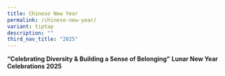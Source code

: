 ```yaml
---
title: Chinese New Year
permalink: /chinese-new-year/
variant: tiptap
description: ""
third_nav_title: "2025"
---
```

<p><strong>“Celebrating Diversity &amp; Building a Sense of Belonging”</strong>&nbsp;<strong>Lunar New Year Celebrations 2025</strong>
</p>
<p></p>